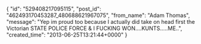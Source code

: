 {
   "id": "529408217095115",
   "post_id": "462493170453287_480688621967075",
   "from_name": "Adam Thomas",
   "message": "Yep im proud too because I actually did take on head first the Victorian STATE POLICE FORCE & I FUCKING WON....KUNTS.....ME..",
   "created_time": "2013-06-25T13:21:44+0000"
 }
